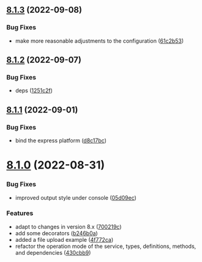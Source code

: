 ## [8.1.3](https://github.com/vodyani/vodyani/compare/v8.1.2...v8.1.3) (2022-09-08)


### Bug Fixes

* make more reasonable adjustments to the configuration ([61c2b53](https://github.com/vodyani/vodyani/commit/61c2b53cabe5c83d03a06cd98adb25eae3751f0e))

## [8.1.2](https://github.com/vodyani/vodyani/compare/v8.1.1...v8.1.2) (2022-09-07)


### Bug Fixes

* deps ([1251c2f](https://github.com/vodyani/vodyani/commit/1251c2f1f93ca659d5b3d4f978ffe5a91b9f5ede))

## [8.1.1](https://github.com/vodyani/vodyani/compare/v8.1.0...v8.1.1) (2022-09-01)


### Bug Fixes

* bind the express platform ([d8c17bc](https://github.com/vodyani/vodyani/commit/d8c17bcc2b45901b46a76465bced4ba6a8746810))

# [8.1.0](https://github.com/vodyani/vodyani/compare/v8.0.1...v8.1.0) (2022-08-31)


### Bug Fixes

* improved output style under console ([05d09ec](https://github.com/vodyani/vodyani/commit/05d09ec133eea4ecbed9a5646cc021c940b7d9e6))


### Features

* adapt to changes in version 8.x ([700219c](https://github.com/vodyani/vodyani/commit/700219cb56422f5fb9fc877fb69602657b2a007b))
* add some decorators ([b246b0a](https://github.com/vodyani/vodyani/commit/b246b0a917b9a136bf517f96e765a739b8475ec9))
* added a file upload example ([4f772ca](https://github.com/vodyani/vodyani/commit/4f772cab7597585a652dc29b711b9b5dd5b44c45))
* refactor the operation mode of the service, types, definitions, methods, and dependencies ([430cbb9](https://github.com/vodyani/vodyani/commit/430cbb9d906ea124cb4b7ef4358f5e197ef9ec1e))
